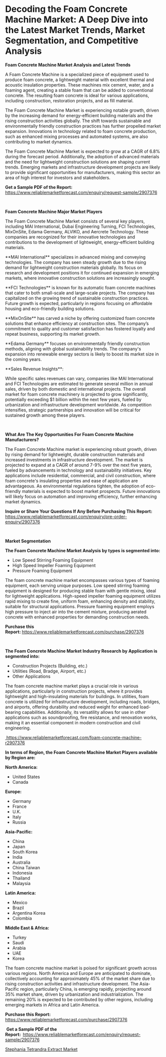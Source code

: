 <p><h1>Decoding the Foam Concrete Machine Market: A Deep Dive into the Latest Market Trends, Market Segmentation, and Competitive Analysis</h1></p><p><strong>Foam Concrete Machine Market Analysis and Latest Trends</strong></p>
<p><p>A Foam Concrete Machine is a specialized piece of equipment used to produce foam concrete, a lightweight material with excellent thermal and acoustic insulation properties. These machines mix cement, water, and a foaming agent, creating a stable foam that can be added to conventional concrete. The resulting foam concrete is ideal for various applications, including construction, restoration projects, and as fill material.</p><p>The Foam Concrete Machine Market is experiencing notable growth, driven by the increasing demand for energy-efficient building materials and the rising construction activities globally. The shift towards sustainable and environmentally friendly construction practices has further propelled market expansion. Innovations in technology related to foam concrete production, such as enhanced mixing processes and automated systems, are also contributing to market dynamics.</p><p>The Foam Concrete Machine Market is expected to grow at a CAGR of 6.8% during the forecast period. Additionally, the adoption of advanced materials and the need for lightweight construction solutions are shaping current trends. Emerging markets and infrastructure development projects are likely to provide significant opportunities for manufacturers, making this sector an area of high interest for investors and stakeholders.</p></p>
<p><strong>Get a Sample PDF of the Report:&nbsp;</strong> <a href="https://www.reliablemarketforecast.com/enquiry/request-sample/2907376?utm_campaign=2603&utm_medium=2&utm_source=Github&utm_content=ia&utm_term=12032025&utm_id=foam-concrete-machine">https://www.reliablemarketforecast.com/enquiry/request-sample/2907376</a></p>
<p>&nbsp;</p>
<p><strong>Foam Concrete Machine Major Market Players</strong></p>
<p><p>The Foam Concrete Machine Market consists of several key players, including MAI International, Dubai Engineering Turning, FCI Technologies, MixOnSite, Edama Germany, ALVIKO, and Aercrete Technology. These companies are recognized for their innovative technologies and contributions to the development of lightweight, energy-efficient building materials.</p><p>**MAI International** specializes in advanced mixing and conveying technologies. The company has seen steady growth due to the rising demand for lightweight construction materials globally. Its focus on research and development positions it for continued expansion in emerging markets, where innovative construction solutions are increasingly sought.</p><p>**FCI Technologies** is known for its automatic foam concrete machines that cater to both small-scale and large-scale projects. The company has capitalized on the growing trend of sustainable construction practices. Future growth is expected, particularly in regions focusing on affordable housing and eco-friendly building solutions. </p><p>**MixOnSite** has carved a niche by offering customized foam concrete solutions that enhance efficiency at construction sites. The company’s commitment to quality and customer satisfaction has fostered loyalty and repeat business, supporting its market growth.</p><p>**Edama Germany** focuses on environmentally friendly construction methods, aligning with global sustainability trends. The company's expansion into renewable energy sectors is likely to boost its market size in the coming years.</p><p>**Sales Revenue Insights**: </p><p>While specific sales revenues can vary, companies like MAI International and FCI Technologies are estimated to generate several million in annual sales, driven by both domestic and international projects. The overall market for foam concrete machinery is projected to grow significantly, potentially exceeding $1 billion within the next few years, fueled by urbanization and infrastructure development worldwide. As competition intensifies, strategic partnerships and innovation will be critical for sustained growth among these players.</p></p>
<p>&nbsp;</p>
<p><strong>What Are The Key Opportunities For Foam Concrete Machine Manufacturers?</strong></p>
<p><p>The Foam Concrete Machine market is experiencing robust growth, driven by rising demand for lightweight, durable construction materials and increased investments in infrastructure development. The market is projected to expand at a CAGR of around 7-9% over the next five years, fueled by advancements in technology and sustainability initiatives. Key applications include residential, commercial, and civil construction, where foam concrete's insulating properties and ease of application are advantageous. As environmental regulations tighten, the adoption of eco-friendly materials is expected to boost market prospects. Future innovations will likely focus on automation and improving efficiency, further enhancing market dynamics.</p></p>
<p><strong>Inquire or Share Your Questions If Any Before Purchasing This Report:</strong> <a href="https://www.reliablemarketforecast.com/enquiry/pre-order-enquiry/2907376?utm_campaign=2603&utm_medium=2&utm_source=Github&utm_content=ia&utm_term=12032025&utm_id=foam-concrete-machine">https://www.reliablemarketforecast.com/enquiry/pre-order-enquiry/2907376</a></p>
<p>&nbsp;</p>
<p><strong>Market Segmentation</strong></p>
<p><strong>The Foam Concrete Machine Market Analysis by types is segmented into:</strong></p>
<p><ul><li>Low Speed Stirring Foaming Equipment</li><li>High Speed Impeller Foaming Equipment</li><li>Pressure Foaming Equipment</li></ul></p>
<p><p>The foam concrete machine market encompasses various types of foaming equipment, each serving unique purposes. Low speed stirring foaming equipment is designed for producing stable foam with gentle mixing, ideal for lightweight applications. High-speed impeller foaming equipment utilizes rapid mixing to create fine, uniform foam, enhancing density and stability, suitable for structural applications. Pressure foaming equipment employs high pressure to inject air into the cement mixture, producing aerated concrete with enhanced properties for demanding construction needs.</p></p>
<p><strong>Purchase this Report:&nbsp;</strong><a href="https://www.reliablemarketforecast.com/purchase/2907376?utm_campaign=2603&utm_medium=2&utm_source=Github&utm_content=ia&utm_term=12032025&utm_id=foam-concrete-machine">https://www.reliablemarketforecast.com/purchase/2907376</a></p>
<p>&nbsp;</p>
<p><strong>The Foam Concrete Machine Market Industry Research by Application is segmented into:</strong></p>
<p><ul><li>Construction Projects (Building, etc.)</li><li>Utilities (Road, Bradge, Airport, etc.)</li><li>Other Applications</li></ul></p>
<p><p>The foam concrete machine market plays a crucial role in various applications, particularly in construction projects, where it provides lightweight and high-insulating materials for buildings. In utilities, foam concrete is utilized for infrastructure development, including roads, bridges, and airports, offering durability and reduced weight for enhanced load-bearing capabilities. Additionally, its versatility allows for use in other applications such as soundproofing, fire resistance, and renovation works, making it an essential component in modern construction and civil engineering.</p></p>
<p><a href="https://www.reliablemarketforecast.com/foam-concrete-machine-r2907376?utm_campaign=2603&utm_medium=2&utm_source=Github&utm_content=ia&utm_term=12032025&utm_id=foam-concrete-machine">&nbsp;https://www.reliablemarketforecast.com/foam-concrete-machine-r2907376</a></p>
<p><strong>In terms of Region, the Foam Concrete Machine Market Players available by Region are:</strong></p>
<p>
    <p> <strong> North America: </strong>
        <ul>
            <li>United States</li>
            <li>Canada</li>
        </ul>
        </p> 
    <p> <strong> Europe: </strong>
        <ul>
            <li>Germany</li>
            <li>France</li>
            <li>U.K.</li>
            <li>Italy</li>
            <li>Russia</li>
        </ul>
        </p> 
    <p> <strong> Asia-Pacific: </strong>
        <ul>
            <li>China</li>
            <li>Japan</li>
            <li>South Korea</li>
            <li>India</li>
            <li>Australia</li>
            <li>China Taiwan</li>
            <li>Indonesia</li>
            <li>Thailand</li>
            <li>Malaysia</li>
        </ul>
        </p> 
    <p> <strong> Latin America: </strong>
        <ul>
            <li>Mexico</li>
            <li>Brazil</li>
            <li>Argentina Korea</li>
            <li>Colombia</li>
        </ul>
        </p> 
    <p> <strong> Middle East & Africa: </strong>
        <ul>
            <li>Turkey</li>
            <li>Saudi</li>
            <li>Arabia</li>
            <li>UAE</li>
            <li>Korea</li>
        </ul>
    </p>
    </p>
<p><p>The foam concrete machine market is poised for significant growth across various regions. North America and Europe are anticipated to dominate, collectively accounting for approximately 45% of the market share due to rising construction activities and infrastructure development. The Asia-Pacific region, particularly China, is emerging rapidly, projecting around 35% market share, driven by urbanization and industrialization. The remaining 20% is expected to be contributed by other regions, including emerging markets in Africa and Latin America.</p></p>
<p><strong>Purchase this Report: </strong><a href="https://www.reliablemarketforecast.com/purchase/2907376?utm_campaign=2603&utm_medium=2&utm_source=Github&utm_content=ia&utm_term=12032025&utm_id=foam-concrete-machine">https://www.reliablemarketforecast.com/purchase/2907376</a></p>
<p>&nbsp;<strong>Get a Sample PDF of the Report:&nbsp;&nbsp;</strong><a href="https://www.reliablemarketforecast.com/enquiry/request-sample/2907376?utm_campaign=2603&utm_medium=2&utm_source=Github&utm_content=ia&utm_term=12032025&utm_id=foam-concrete-machine">https://www.reliablemarketforecast.com/enquiry/request-sample/2907376</a></p>
<p><strong></strong></p>
<p><p><a href="https://github.com/eskelimaksic/Market-Research-Report-List-1/blob/main/stephania-tetrandra-extract-market.md?utm_campaign=2603&utm_medium=2&utm_source=Github&utm_content=ia&utm_term=12032025&utm_id=foam-concrete-machine">Stephania Tetrandra Extract Market</a></p></p>